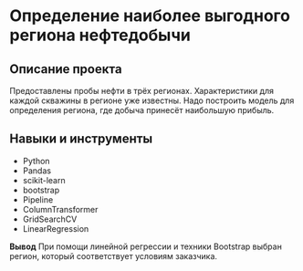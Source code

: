 # Определение наиболее выгодного региона нефтедобычи

## Описание проекта
Предоставлены пробы нефти в трёх регионах. Характеристики для каждой скважины в регионе уже известны. Надо построить модель для определения региона, где добыча принесёт наибольшую прибыль.

## Навыки и инструменты

- Python
- Pandas
- scikit-learn
- bootstrap
- Pipeline
- ColumnTransformer
- GridSearchCV
- LinearRegression

**Вывод**
При помощи линейной регрессии и техники Bootstrap выбран регион, который соответствует условиям заказчика.
